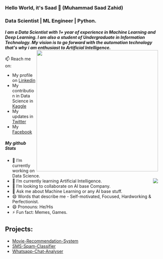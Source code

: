 ### Hello World, it's Saad 👋 (Muhammad Saad Zahid)

### Data Scientist | ML Engineer | Python.

#### *I am a Data Scientist with 1+ year of experience in Machine Learning and Deep Learning. I am also a student of Undergraduate in Information Technology. My vision is to go forward with the automation technology that's why i am enthusiast to Artificial Intelligence.* <img  align='right' width=400 src='https://thumbs.gfycat.com/CircularDefinitiveAsianelephant-max-1mb.gif'>
 

📫 Reach me on: 
* My profile on [Linkedin](https://www.linkedin.com/in/saad-zahid-201298215/)
* My contribution in Data Science in [Kaggle](https://www.kaggle.com/saadmehar)
* My updates in [Twitter](https://twitter.com/Muhammad_Saad44)
* My [Facebook](https://www.facebook.com/profile.php?id=100073194986195)


##### *My github Stats*

- 🔭 I’m currently working on Data Science.
- 🌱 I’m currently learning Artificial Intelligence.<img align='right' src="https://github-readme-stats.vercel.app/api?username=abdulsaad209&&show_icons=true&title_color=FF34B3&icon_color=43CD80&test_color=33A1C9&bg_color=050505&text_color=87CEFF">
- 👯 I’m looking to collaborate on AI base Company.
- 💬 Ask me about Machine Learning or any AI base stuff.
- 😄 Words that describe me - Self-motivated, Focused, Hardworking & Perfectionist.
- 😄 Pronouns: He/His
- ⚡ Fun fact: Memes, Games.

## **Projects:**
* [Movie-Recommendation-System](http://mrs-saad.herokuapp.com/)
* [SMS-Spam-Classifier](https://esc-saad.herokuapp.com/)
* [Whatsapp-Chat-Analyser](https://saad-wca-system.herokuapp.com/)
